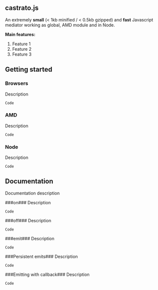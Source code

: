 castrato.js
-------------------------------------------------------------------------------------------------------------

An extremely **small** (< 1kb minified / < 0.5kb gzipped) and **fast** Javascript mediator working as global, AMD module and in Node.

**Main features:**

1. Feature 1
2. Feature 2
2. Feature 3

## Getting started ##

### Browsers ###
Description

```
Code
```

### AMD ###
Description

```
Code
```

### Node ###
Description

```
Code
```

## Documentation ##
Documentation description

###on###
Description

```
Code
```

###off###
Description

```
Code
```

###emit###
Description

```
Code
```

###Persistent emits###
Description

```
Code
```

###Emitting with callback###
Description

```
Code
```
